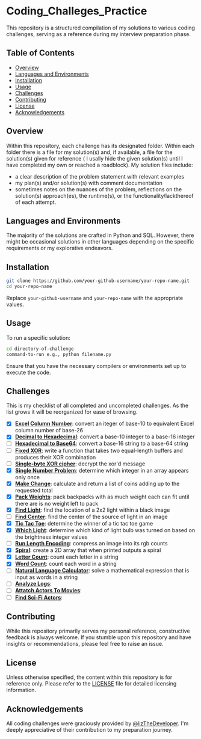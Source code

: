 # Coding_Challeges_Practice

This repository is a structured compilation of my solutions to various coding challenges, serving as a reference during my interview preparation phase.

## Table of Contents

- [Overview](#overview)
- [Languages and Environments](#languages-and-environments) 
- [Installation](#installation)
- [Usage](#usage)
- [Challenges](#challenges)
- [Contributing](#contributing)
- [License](#license)
- [Acknowledgements](#acknowledgements)

## Overview

Within this repository, each challenge has its designated folder. 
Within each folder there is a file for my solution(s) and, if available, a file for the solution(s) given for reference ( I usally hide the given solution(s) until I have completed my own or reached a roadblock).
My solution files include:
* a clear description of the problem statement with relevant examples
* my plan(s) and/or solution(s) with comment documentation
* sometimes notes on the nuances of the problem, reflections on the solution(s) approach(es), the runtime(s), or the functionality/lackthereof of each attempt.

## Languages and Environments

The majority of the solutions are crafted in Python and SQL. However, there might be occasional solutions in other languages depending on the specific requirements or my explorative endeavors.

## Installation

```bash
git clone https://github.com/your-github-username/your-repo-name.git
cd your-repo-name
```

Replace `your-github-username` and `your-repo-name` with the appropriate values.

## Usage

To run a specific solution:

```bash
cd directory-of-challenge
command-to-run e.g., python filename.py
```

Ensure that you have the necessary compilers or environments set up to execute the code.


## Challenges

This is my  checklist of all completed and uncompleted challenges. 
As the list grows it will be reorganized for ease of browsing. 

- [x] **[Excel Column Number](Excel_Column_Number)**: convert an iteger of base-10 to equivalent Excel column number of base-26
- [x] **[Decimal to Hexadecimal](Decimal_To_Hexadecimal)**: convert a base-10 integer to a base-16 integer
- [ ] **[Hexadecimal to Base64](Hexadecimal_To_Base64)**: convert a base-16 string to a base-64 string
- [ ] **[Fixed XOR](Fixed_XOR)**: write a function that takes two equal-length buffers and produces their XOR combination
- [ ] **[Single-byte XOR cipher](Single-byte_XOR_cypher)**: decrypt the xor'd message
- [x] **[Single Number Problem](Single_Number_Problem)**: determine which integer in an array appears only once
- [x] **[Make Change](Make_Change)**: calculate and return a list of coins adding up to the requested total
- [x] **[Pack Weights](Pack_Weights)**: pack backpacks with as much weight each can fit until there are is no weight left to pack
- [x] **[Find Light](Find_Light)**: find the location of a 2x2 light within a black image
- [ ] **[Find Center](Find_Center)**: find the center of the source of light in an image
- [x] **[Tic Tac Toe](Tic_Tac_Toe)**: determine the winner of a tic tac toe game
- [x] **[Which Light](Which_Light)**: determine which kind of light bulb was turned on based on the brightness integer values
- [ ] **[Run Length Encoding](Run_Length_Encoding)**: compress an image into its rgb counts 
- [x] **[Spiral](Spiral)**: create a 2D array that when printed outputs a spiral
- [x] **[Letter Count](Letter_Count)**: count each letter in a string
- [x] **[Word Count](Word_Count)**: count each word in a string
- [ ] **[Natural Language Calculator](Natural_Language_Calculator)**: solve a mathematical expression that is input as words in a string
- [ ] **[Analyze Logs]()**:
- [ ] **[Attatch Actors To Movies]()**:
- [ ] **[Find Sci-Fi Actors]()**:

## Contributing
  
While this repository primarily serves my personal reference, constructive feedback is always welcome. If you stumble upon this repository and have insights or recommendations, please feel free to raise an issue.
  
## License
 
Unless otherwise specified, the content within this repository is for reference only. Please refer to the [LICENSE](LICENSE) file for detailed licensing information.

## Acknowledgements

All coding challenges were graciously provided by [@lizTheDeveloper](https://github.com/lizTheDeveloper). I'm deeply appreciative of their contribution to my preparation journey.
